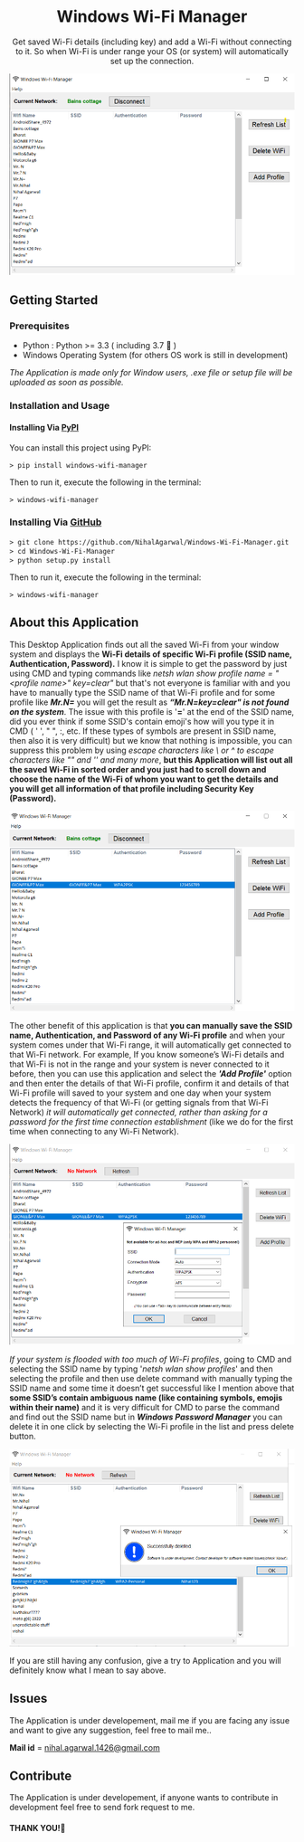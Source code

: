 <h1 align="center">Windows Wi-Fi Manager</h1>
<p align="center">Get saved Wi-Fi details (including key) and add a Wi-Fi without connecting to it. So when Wi-Fi is under range your OS (or system) will automatically set up the connection.</p>

<p align="center">
    <img src="images/image1.png">
</p>

## Getting Started

### Prerequisites
 - Python : Python >= 3.3 ( including 3.7 🎉 )
 - Windows Operating System (for others OS work is still in development)

*The Application is made only for Window users, .exe file or setup file will be uploaded as soon as possible.*

### Installation and Usage
#### Installing Via [PyPI](https://pypi.org/project/windows-wifi-manager/)
You can install this project using PyPI:
```
> pip install windows-wifi-manager
```
Then to run it, execute the following in the terminal:
```
> windows-wifi-manager
```

### Installing Via [GitHub](https://github.com/NihalAgarwal/Windows-Wi-Fi-Manager)
```
> git clone https://github.com/NihalAgarwal/Windows-Wi-Fi-Manager.git
> cd Windows-Wi-Fi-Manager
> python setup.py install
```
Then to run it, execute the following in the terminal:
```
> windows-wifi-manager
```


## About this Application

This Desktop Application finds out all the saved Wi-Fi from your window system and displays the **Wi-Fi details of specific Wi-Fi profile (SSID name, Authentication, Password).** I know it is simple to get the password by just using CMD and typing commands like *netsh wlan show profile name = "\<profile name>" key=clear"* but that's not everyone is familiar with and you have to manually type the SSID name of that Wi-Fi profile and for some profile like _**Mr.N=**_ you will get the result as _**“Mr.N=key=clear" is not found on the system**_. The issue with this profile is '__=__' at the end of the SSID name, did you ever think if some SSID's contain emoji's how will you type it in CMD ( ' ', " ", :, etc. If these types of symbols are present in SSID name, then also it is very difficult) but we know that nothing is impossible, you can suppress this problem by using _escape characters like \\ or ^ to escape characters like "" and '' and many more_, **but this Application will list out all the saved Wi-Fi in sorted order and you just had to scroll down and choose the name of the Wi-Fi of whom you want to get the details and you will get all information of that profile including Security Key (Password).**

![Wi-Fi detail of slected profile](images/image2.png)

The other benefit of this application is that **you can manually save the SSID name, Authentication, and Password of any Wi-Fi profile** and when your system comes under that Wi-Fi range, it will automatically get connected to that Wi-Fi network. For example, If you know someone’s Wi-Fi details and that Wi-Fi is not in the range and your system is never connected to it before, then you can use this application and select the **_'Add Profile'_** option and then enter the details of that Wi-Fi profile, confirm it and details of that Wi-Fi profile will saved to your system and one day when your system detects the frequency of that Wi-Fi (or getting signals from that Wi-Fi Network) _it will automatically get connected, rather than asking for a password for the first time connection establishment_ (like we do for the first time when connecting to any Wi-Fi Network).

![Adding Wi-Fi profile](images/image3.png)

*If your system is flooded with too much of Wi-Fi profiles*, going to CMD and selecting the SSID name by typing '_netsh wlan show profiles_' and then selecting the profile and then use delete command with manually typing the SSID name and some time it doesn’t get successful like I mention above that **some SSID’s contain ambiguous name (like containing symbols, emojis within their name)** and it is very difficult for CMD to parse the command and find out the SSID name but in **_Windows Password Manager_** you can delete it in one click by selecting the Wi-Fi profile in the list and press delete button.

![Successfully deleted a profile](images/image4.png)

<p>If you are still having any confusion, give a try to Application and you will definitely know what I mean to say above.</p>

## Issues
<p>The Application is under developement, mail me if you are facing any issue and want to give any suggestion, feel free to mail me..</p>

**Mail id** = nihal.agarwal.1426@gmail.com

## Contribute
<p> The Application is under developement, if anyone wants to contribute in development feel free to send fork request to me.

#### THANK YOU!🙂
